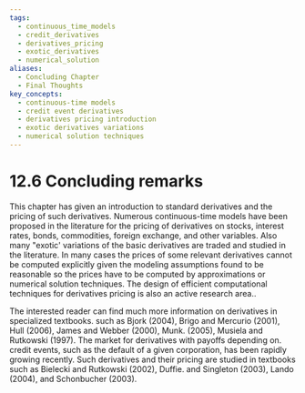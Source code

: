 ```yaml
---
tags:
  - continuous_time_models
  - credit_derivatives
  - derivatives_pricing
  - exotic_derivatives
  - numerical_solution
aliases:
  - Concluding Chapter
  - Final Thoughts
key_concepts:
  - continuous-time models
  - credit event derivatives
  - derivatives pricing introduction
  - exotic derivatives variations
  - numerical solution techniques
---
```


# 12.6 Concluding remarks  

This chapter has given an introduction to standard derivatives and the pricing of such derivatives. Numerous continuous-time models have been proposed in the literature for the pricing of derivatives on stocks, interest rates, bonds, commodities, foreign exchange, and other variables. Also many "exotic' variations of the basic derivatives are traded and studied in the literature. In many cases the prices of some relevant derivatives cannot be computed explicitly given the modeling assumptions found to be reasonable so the prices have to be computed by approximations or numerical solution techniques. The design of efficient computational techniques for derivatives pricing is also an active research area..  

The interested reader can find much more information on derivatives in specialized textbooks. such as Bjork (2004), Brigo and Mercurio (2001), Hull (2006), James and Webber (2000), Munk. (2005), Musiela and Rutkowski (1997). The market for derivatives with payoffs depending on. credit events, such as the default of a given corporation, has been rapidly growing recently. Such derivatives and their pricing are studied in textbooks such as Bielecki and Rutkowski (2002), Duffie. and Singleton (2003), Lando (2004), and Schonbucher (2003).  
